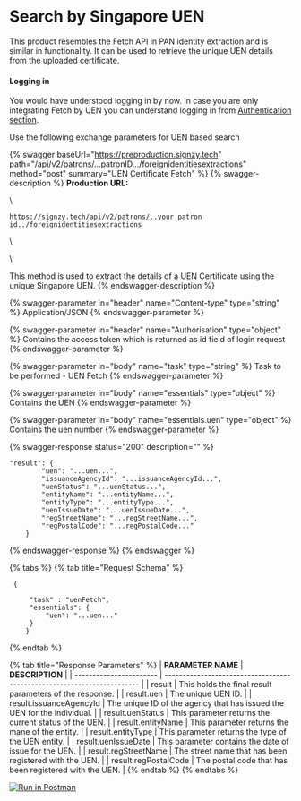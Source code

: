# Search by Singapore UEN

This product resembles the Fetch API in PAN identity extraction and is similar in functionality. It can be used to retrieve the unique UEN details from the uploaded certificate.

#### Logging in

You would have understood logging in by now. In case you are only integrating Fetch by UEN you can understand logging in from [Authentication section](../../).

Use the following exchange parameters for UEN based search

{% swagger baseUrl="https://preproduction.signzy.tech" path="/api/v2/patrons/...patronID.../foreignidentitiesextractions" method="post" summary="UEN Certificate Fetch" %}
{% swagger-description %}
**Production URL:**

\




`https://signzy.tech/api/v2/patrons/..your patron id../foreignidentitiesextractions`

\




\


This method is used to extract the details of a UEN Certificate using the unique Singapore UEN.
{% endswagger-description %}

{% swagger-parameter in="header" name="Content-type" type="string" %}
Application/JSON
{% endswagger-parameter %}

{% swagger-parameter in="header" name="Authorisation" type="object" %}
Contains the access token which is returned as id field of login request
{% endswagger-parameter %}

{% swagger-parameter in="body" name="task" type="string" %}
Task to be performed - UEN Fetch
{% endswagger-parameter %}

{% swagger-parameter in="body" name="essentials" type="object" %}
Contains the UEN
{% endswagger-parameter %}

{% swagger-parameter in="body" name="essentials.uen" type="object" %}
Contains the uen number
{% endswagger-parameter %}

{% swagger-response status="200" description="" %}
```
"result": {
        "uen": "...uen...",
        "issuanceAgencyId": "...issuanceAgencyId...",
        "uenStatus": "...uenStatus...",
        "entityName": "...entityName...",
        "entityType": "...entityType...",
        "uenIssueDate": "...uenIssueDate...",
        "regStreetName": "...regStreetName...",
        "regPostalCode": "...regPostalCode..."
    }
```
{% endswagger-response %}
{% endswagger %}

{% tabs %}
{% tab title="Request Schema" %}
```
 {

     "task" : "uenFetch",
     "essentials": {
         "uen": "...uen..."
     }
    }
```
{% endtab %}

{% tab title="Response Parameters" %}
| **PARAMETER NAME**      | **DESCRIPTION**                                                         |
| ----------------------- | ----------------------------------------------------------------------- |
| result                  | This holds the final result parameters of the response.                 |
| result.uen              | The unique UEN ID.                                                      |
| result.issuanceAgencyId | The unique ID of the agency that has issued the UEN for the individual. |
| result.uenStatus        | This parameter returns the current status of the UEN.                   |
| result.entityName       | This parameter returns the mane of the entity.                          |
| result.entityType       | This parameter returns the type of the UEN entity.                      |
| result.uenIssueDate     | This parameter contains the date of issue for the UEN.                  |
| result.regStreetName    | The street name that has been registered with the UEN.                  |
| result.regPostalCode    | The postal code that has been registered with the UEN.                  |
{% endtab %}
{% endtabs %}

&#x20;[![Run in Postman](https://run.pstmn.io/button.svg)](https://www.getpostman.com/collections/05f428d8c5fe496d7642)
